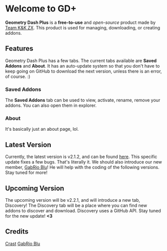 # Welcome to GD+
**Geometry Dash Plus** is a **free-to-use** and *open-source* product made by [Team K&K ZX](https://www.youtube.com/c/TeamKKZX). This product is used for managing, downloading, or creating addons.
## Features
Geometry Dash Plus has a few tabs. The current tabs available are **Saved Addons** and **About**. It has an auto-update system so that you don't have to keep going on GitHub to download the next version, unless there is an error, of course. :)
### Saved Addons
The **Saved Addons** tab can be used to view, activate, rename, remove your addons. You can also open them in explorer.
### About
It's basically just an about page, lol.
## Latest Version
Currently, the latest version is v2.1.2, and can be found [here](https://github.com/TheRealCrastWasTaken/GeometryDashPlus-Versions/blob/master/GD%2B%20v2.1.2.zip).
This specific update fixes a few bugs. That's literally it.
We should also introduce our new member, [GabRio Blu](https://github.com/GabRioBlu)! He will help with the coding of the following versions. Stay tuned for more!
## Upcoming Version
The upcoming version will be v2.2.1, and will introduce a new tab, Discovery!
The Discovery tab will be a place where you can find new addons to discover and download. Discovery uses a GitHub API.
Stay tuned for the new update! **<3**
## Credits
[Crast](https://github.com/TheRealCrastWasTaken)
[GabRio Blu](https://github.com/GabRioBlu)
